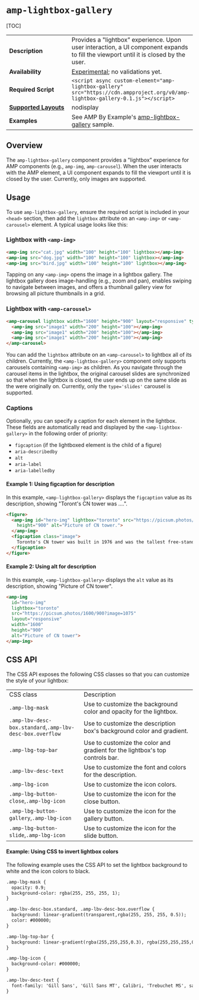 <!---
Copyright 2018 The AMP HTML Authors. All Rights Reserved.

Licensed under the Apache License, Version 2.0 (the "License");
you may not use this file except in compliance with the License.
You may obtain a copy of the License at

      http://www.apache.org/licenses/LICENSE-2.0

Unless required by applicable law or agreed to in writing, software
distributed under the License is distributed on an "AS-IS" BASIS,
WITHOUT WARRANTIES OR CONDITIONS OF ANY KIND, either express or implied.
See the License for the specific language governing permissions and
limitations under the License.
-->

# <a name="amp-lightbox-gallery"></a> `amp-lightbox-gallery`
[TOC]

<table>
  <tr>
    <td width="40%"><strong>Description</strong></td>
    <td>Provides a "lightbox” experience. Upon user interaction, a UI component expands to fill the viewport until it is closed by the user.</td>
  </tr>
   <tr>
    <td width="40%"><strong>Availability</strong></td>
    <td><a href="https://www.ampproject.org/docs/reference/experimental.html">Experimental</a>; no validations yet.</td>
  </tr>
  <tr>
    <td width="40%"><strong>Required Script</strong></td>
    <td><code>&lt;script async custom-element="amp-lightbox-gallery" src="https://cdn.ampproject.org/v0/amp-lightbox-gallery-0.1.js">&lt;/script></code></td>
  </tr>
  <tr>
    <td class="col-fourty"><strong><a href="https://www.ampproject.org/docs/guides/responsive/control_layout.html">Supported Layouts</a></strong></td>
    <td>nodisplay</td>
  </tr>
  <tr>
    <td width="40%"><strong>Examples</strong></td>
    <td>See AMP By Example's <a href="https://ampbyexample.com/components/amp-lightbox-gallery/">amp-lightbox-gallery</a> sample.</td>
  </tr>
</table>

## Overview

The `amp-lightbox-gallery` component provides a "lightbox” experience for AMP components (e.g., `amp-img`, `amp-carousel`). When the user interacts with the AMP element, a UI component expands to fill the viewport until it is closed by the user. Currently, only images are supported.

## Usage

To use `amp-lightbox-gallery`, ensure the required script is included in your `<head>` section, then add the `lightbox` attribute on an `<amp-img>` or `<amp-carousel>` element. A typical usage looks like this:

### Lightbox with `<amp-img>`

```html
<amp-img src="cat.jpg" width="100" height="100" lightbox></amp-img>
<amp-img src="dog.jpg" width="100" height="100" lightbox></amp-img>
<amp-img src="bird.jpg" width="100" height="100" lightbox></amp-img>
```

Tapping on any `<amp-img>` opens the image in a lightbox gallery. The lightbox gallery does image-handling (e.g., zoom and pan), enables swiping to navigate between images, and offers a thumbnail gallery view for browsing all picture thumbnails in a grid.

### Lightbox with `<amp-carousel>`

```html
<amp-carousel lightbox width="1600" height="900" layout="responsive" type="slides">
  <amp-img src="image1" width="200" height="100"></amp-img>
  <amp-img src="image1" width="200" height="100"></amp-img>
  <amp-img src="image1" width="200" height="100"></amp-img>
</amp-carousel>
```

You can add the `lightbox` attribute on an `<amp-carousel>` to lightbox all of its children. Currently, the `<amp-lightbox-gallery>` component only supports carousels containing `<amp-img>` as children. As you navigate through the carousel items in the lightbox, the original carousel slides are synchronized so that when the lightbox is closed, the user ends up on the same slide as the were originally on. Currently, only the `type='slides'` carousel is supported.

### Captions

Optionally, you can specify a caption for each element in the lightbox. These fields are automatically read and displayed by the `<amp-lightbox-gallery>` in the following order of priority:

- `figcaption` (if the lightboxed element is the child of a figure)
- `aria-describedby`
- `alt`
- `aria-label`
- `aria-labelledby`

#### Example 1: Using figcaption for description

In this example, `<amp-lightbox-gallery>` displays the `figcaption` value as its description, showing "Toront's CN tower was ....".

```html
<figure>
  <amp-img id="hero-img" lightbox="toronto" src="https://picsum.photos/1600/900?image=1075" layout="responsive" width="1600"
    height="900" alt="Picture of CN tower.">
  </amp-img>
  <figcaption class="image">
    Toronto's CN tower was built in 1976 and was the tallest free-standing structure until 2007.
  </figcaption>
</figure>
```

#### Example 2: Using alt for description

In this example, `<amp-lightbox-gallery>` displays the `alt` value as its description, showing "Picture of CN tower".
```html
<amp-img
  id="hero-img"
  lightbox="toronto"
  src="https://picsum.photos/1600/900?image=1075"
  layout="responsive"
  width="1600"
  height="900"
  alt="Picture of CN tower">
</amp-img>
```

## CSS API

The CSS API exposes the following CSS classes so that you can customize the style of your lightbox: 

<table>
  <tr>
    <td width="40%">CSS class</td>
    <td>Description</td>
  </tr>
  <tr>
    <td><code>.amp-lbg-mask</code></td>
    <td>Use to customize the background color and opacity for the lightbox.</td>
  </tr>
   <tr>
    <td><code>.amp-lbv-desc-box.standard</code>,<code>.amp-lbv-desc-box.overflow</code></td>
    <td>Use to customize the description box's background color and gradient.</td>
  </tr>
  <tr>
    <td><code>.amp-lbg-top-bar</code></td>
    <td>Use to customize the color and gradient for the lightbox's top controls bar.</td>
  </tr>
    <td><code>.amp-lbv-desc-text</code></td>
    <td>Use to customize the font and colors for the description.</td>
  </tr>
  <tr>
    <td><code>.amp-lbg-icon</code></td>
    <td>Use to customize the icon colors.</td>
  </tr>
  <tr>
    <td><code>.amp-lbg-button-close</code>,<code>.amp-lbg-icon</code></td>
    <td>Use to customize the icon for the close button.</td>
  </tr>
  <tr>
    <td><code>.amp-lbg-button-gallery</code>,<code>.amp-lbg-icon</code></td>
    <td>Use to customize the icon for the gallery button.</td>
  </tr>
    <tr>
    <td><code>.amp-lbg-button-slide</code>,<code>.amp-lbg-icon</code></td>
    <td>Use to customize the icon for the slide button.</td>
  </tr>
</table>

#### Example: Using CSS to invert lightbox colors

The following example uses the CSS API to set the lightbox background to white and the icon colors to black.

```html
.amp-lbg-mask {
  opacity: 0.9;
  background-color: rgba(255, 255, 255, 1);
}

.amp-lbv-desc-box.standard, .amp-lbv-desc-box.overflow {
  background: linear-gradient(transparent,rgba(255, 255, 255, 0.5));
  color: #000000;
}

.amp-lbg-top-bar {
  background: linear-gradient(rgba(255,255,255,0.3), rgba(255,255,255,0));
}

.amp-lbg-icon {
  background-color: #000000;
}

.amp-lbv-desc-text {
  font-family: 'Gill Sans', 'Gill Sans MT', Calibri, 'Trebuchet MS', sans-serif;
}
```
